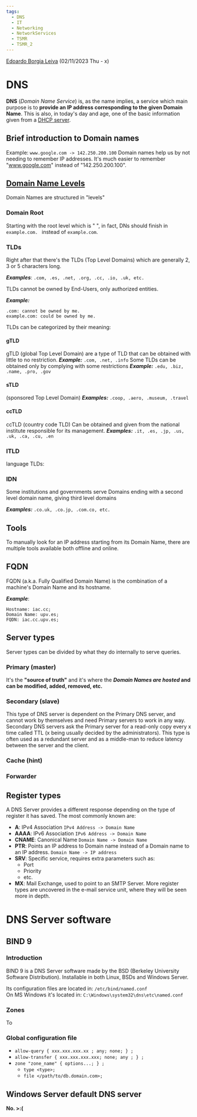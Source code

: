 ```yaml
---
tags:
  - DNS
  - IT
  - Networking
  - NetworkServices
  - TSMR
  - TSMR_2
---
```


[Edoardo Borgia Leiva](https://edoardo-b-leiva.github.io) (02/11/2023 Thu - x)
# DNS
**DNS** (_Domain Name Service_) is, as the name implies, a service which main purpose is to **provide an IP address corresponding to the given Domain Name**.
This is also, in today's day and age, one of the basic information given from a [DHCP server](DHCP.md).
## Brief introduction to Domain names
Example:
`www.google.com -> 142.250.200.100`
Domain names help us by not needing to remember IP addresses.
It's much easier to remember "www.google.com" instead of "142.250.200.100".
## [Domain Name Levels](./DomainNameLevels/DomainNameLevels.md)
Domain Names are structured in "levels"
### Domain Root
Starting with the root level which is " ", in fact, DNs should finish in `example.com. ` instead of `example.com`.
### TLDs
Right after that there's the TLDs (Top Level Domains) which are generally 2, 3 or 5 characters long.

**_Examples_**: `.com, .es, .net, .org, .cc, .io, .uk, etc.`

TLDs cannot be owned by End-Users, only authorized entities.

**_Example:_**
```
.com: cannot be owned by me.
example.com: could be owned by me.
```
TLDs can be categorized by their meaning:
#### **gTLD**
gTLD (global Top Level Domain) are a type of TLD that can be obtained with little to no restriction.
***Example:*** `.com, .net, .info`
Some TLDs can be obtained only by complying with some restrictions
***Example:*** `.edu, .biz, .name, .pro, .gov`
#### **sTLD**
(sponsored Top Level Domain)
***Examples:*** `.coop, .aero, .museum, .travel`
#### **ccTLD**
ccTLD (country code TLD)
Can be obtained and given from the national institute responsible for its management.
***Examples:*** `.it, .es, .jp, .us, .uk, .ca, .cu, .en`
### **lTLD**
language TLDs: 
### **IDN**
Some institutions and governments serve Domains ending with a second level domain name, giving third level domains

**_Examples:_**
`.co.uk, .co.jp, .com.co, etc.`
## Tools
To manually look for an IP address starting from its Domain Name, there are multiple tools available both offline and online.
## FQDN
FQDN (a.k.a. Fully Qualified Domain Name) is the combination of a machine's Domain Name and its hostname.

**_Example_**: 
```
Hostname: iac.cc;
Domain Name: upv.es;
FQDN: iac.cc.upv.es;
```
## Server types
Server types can be divided by what they do internally to serve queries.
### Primary (master)
It's the **"source of truth"** and it's where the **_Domain Names are hosted_ and can be modified, added, removed, etc.**
### Secondary (slave)
This type of DNS server is dependent on the Primary DNS server, and cannot work by themselves and need Primary servers to work in any way.
Secondary DNS servers ask the Primary server for a read-only copy every x time called TTL (x being usually decided by the administrators).
This type is often used as a redundant server and as a middle-man to reduce latency between the server and the client.
### Cache (hint)
### Forwarder
## Register types
A DNS Server provides a different response depending on the type of register it has saved.
The most commonly known are:
- **A**: IPv4 Association `IPv4 Address -> Domain Name`
- **AAAA**: IPv6 Association `IPv6 Address -> Domain Name`
- **CNAME**: Canonical Name `Domain Name -> Domain Name`
- **PTR**: Points an IP address to Domain name instead of a Domain name to an IP address. `Domain Name -> IP address`
- **SRV**: Specific service, requires extra parameters such as:
  - Port
  - Priority
  - etc.
- **MX**: Mail Exchange, used to point to an SMTP Server.
More register types are uncovered in the e-mail service unit, where they will be seen more in depth.
# DNS Server software
## BIND 9
### Introduction
BIND 9 is a DNS Server software made by the BSD (Berkeley University Software Distribution).
Installable in both Linux, BSDs and Windows Server.

Its configuration files are located in: `/etc/bind/named.conf`  
On MS Windows it's located in: `C:\Windows\system32\dns\etc\named.conf`

### Zones
To 

### Global configuration file
- `allow-query { xxx.xxx.xxx.xx ; any; none; } ;` 
- `allow-transfer { xxx.xxx.xxx.xxx; none; any ; } ;`
- `zone "zone_name" { options...; } ;`
  - `type <type>;`
  - `file </path/to/db.domain.com>;`
## Windows Server default DNS server
**No. >:(**